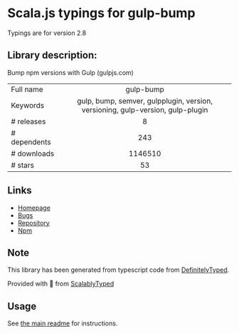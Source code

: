 
# Scala.js typings for gulp-bump

Typings are for version 2.8

## Library description:
Bump npm versions with Gulp (gulpjs.com)

|                    |                 |
| ------------------ | :-------------: |
| Full name          | gulp-bump |
| Keywords           | gulp, bump, semver, gulpplugin, version, versioning, gulp-version, gulp-plugin |
| # releases         | 8 |
| # dependents       | 243 |
| # downloads        | 1146510 |
| # stars            | 53 |

## Links
- [Homepage](http://github.com/stevelacy/gulp-bump)
- [Bugs](https://github.com/stevelacy/gulp-bump/issues)
- [Repository](https://github.com/stevelacy/gulp-bump)
- [Npm](https://www.npmjs.com/package/gulp-bump)
    


## Note
This library has been generated from typescript code from [DefinitelyTyped](https://definitelytyped.org).

Provided with :purple_heart: from [ScalablyTyped](https://github.com/oyvindberg/ScalablyTyped)

## Usage
See [the main readme](../../readme.md) for instructions.


